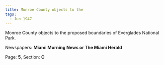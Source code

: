 ```yaml
---  
title: Monroe County objects to the  
tags:  
  - Jun 1947  
---  
```

  
Monroe County objects to the proposed boundaries of Everglades National Park.  
  
Newspapers: **Miami Morning News or The Miami Herald**  
  
Page: **5**, Section: **C** 
